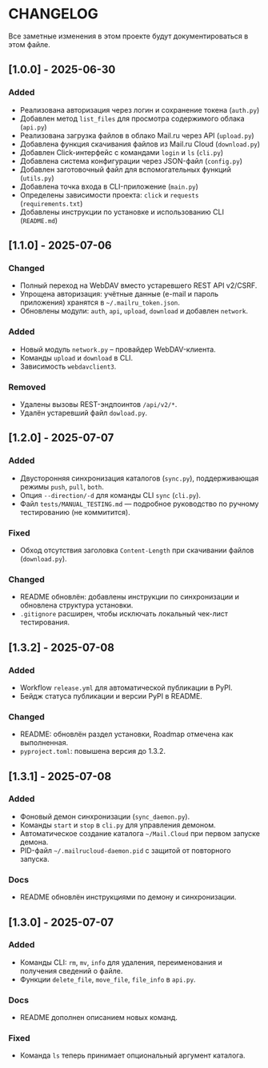# CHANGELOG

Все заметные изменения в этом проекте будут документироваться в этом файле.

## [1.0.0] - 2025-06-30

### Added
- Реализована авторизация через логин и сохранение токена (`auth.py`)
- Добавлен метод `list_files` для просмотра содержимого облака (`api.py`)
- Реализована загрузка файлов в облако Mail.ru через API (`upload.py`)
- Добавлена функция скачивания файлов из Mail.ru Cloud (`download.py`)
- Добавлен Click-интерфейс с командами `login` и `ls` (`cli.py`)
- Добавлена система конфигурации через JSON-файл (`config.py`)
- Добавлен заготовочный файл для вспомогательных функций (`utils.py`)
- Добавлена точка входа в CLI-приложение (`main.py`)
- Определены зависимости проекта: `click` и `requests` (`requirements.txt`)
- Добавлены инструкции по установке и использованию CLI (`README.md`)

## [1.1.0] - 2025-07-06

### Changed
- Полный переход на WebDAV вместо устаревшего REST API v2/CSRF.
- Упрощена авторизация: учётные данные (e-mail и пароль приложения) хранятся в `~/.mailru_token.json`.
- Обновлены модули: `auth`, `api`, `upload`, `download` и добавлен `network`.

### Added
- Новый модуль `network.py` – провайдер WebDAV-клиента.
- Команды `upload` и `download` в CLI.
- Зависимость `webdavclient3`.

### Removed
- Удалены вызовы REST-эндпоинтов `/api/v2/*`.
- Удалён устаревший файл `dowload.py`.

## [1.2.0] - 2025-07-07

### Added
- Двусторонняя синхронизация каталогов (`sync.py`), поддерживающая режимы `push`, `pull`, `both`.
- Опция `--direction/-d` для команды CLI `sync` (`cli.py`).
- Файл `tests/MANUAL_TESTING.md` — подробное руководство по ручному тестированию (не коммитится).

### Fixed
- Обход отсутствия заголовка `Content-Length` при скачивании файлов (`download.py`).

### Changed
- README обновлён: добавлены инструкции по синхронизации и обновлена структура установки.
- `.gitignore` расширен, чтобы исключать локальный чек-лист тестирования.

## [1.3.2] - 2025-07-08

### Added
- Workflow `release.yml` для автоматической публикации в PyPI.
- Бейдж статуса публикации и версии PyPI в README.

### Changed
- README: обновлён раздел установки, Roadmap отмечена как выполненная.
- `pyproject.toml`: повышена версия до 1.3.2.

## [1.3.1] - 2025-07-08

### Added
- Фоновый демон синхронизации (`sync_daemon.py`).
- Команды `start` и `stop` в `cli.py` для управления демоном.
- Автоматическое создание каталога `~/Mail.Cloud` при первом запуске демона.
- PID-файл `~/.mailrucloud-daemon.pid` с защитой от повторного запуска.

### Docs
- README обновлён инструкциями по демону и синхронизации.

## [1.3.0] - 2025-07-07

### Added
- Команды CLI: `rm`, `mv`, `info` для удаления, переименования и получения сведений о файле.
- Функции `delete_file`, `move_file`, `file_info` в `api.py`.

### Docs
- README дополнен описанием новых команд.

### Fixed
* Команда `ls` теперь принимает опциональный аргумент каталога.
